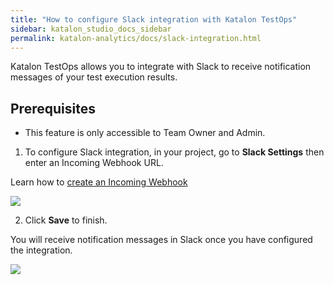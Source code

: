 ```yaml
---
title: "How to configure Slack integration with Katalon TestOps"
sidebar: katalon_studio_docs_sidebar
permalink: katalon-analytics/docs/slack-integration.html
---
```

Katalon TestOps allows you to integrate with Slack to receive notification messages of your test execution results.

## Prerequisites 
* This feature is only accessible to Team Owner and Admin.


1. To configure Slack integration, in your project, go to **Slack Settings** then enter an Incoming Webhook URL. 

Learn how to [create an Incoming Webhook](https://api.slack.com/messaging/webhooks)

<img src="https://github.com/katalon-studio/docs-images/blob/master/katalon-analytics/docs/slack-integration/slack-config.png" width="" height="">

2. Click **Save** to finish.

You will receive notification messages in Slack once you have configured the integration.

<img src="https://github.com/katalon-studio/docs-images/raw/master/katalon-analytics/docs/slack-integration/slack-messages.png" width="" height="">
